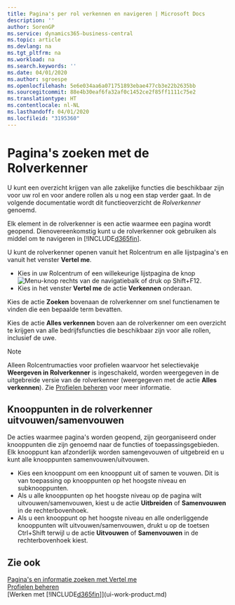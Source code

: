 ```yaml
---
title: Pagina's per rol verkennen en navigeren | Microsoft Docs
description: ''
author: SorenGP
ms.service: dynamics365-business-central
ms.topic: article
ms.devlang: na
ms.tgt_pltfrm: na
ms.workload: na
ms.search.keywords: ''
ms.date: 04/01/2020
ms.author: sgroespe
ms.openlocfilehash: 5e6e034aa6a071751893ebae477cb3e22b2635bb
ms.sourcegitcommit: 88e4b30eaf6fa32af0c1452ce2f85ff1111c75e2
ms.translationtype: HT
ms.contentlocale: nl-NL
ms.lasthandoff: 04/01/2020
ms.locfileid: "3195360"
---
```

# <a name="finding-pages-with-the-role-explorer"></a>Pagina's zoeken met de Rolverkenner
U kunt een overzicht krijgen van alle zakelijke functies die beschikbaar zijn voor uw rol en voor andere rollen als u nog een stap verder gaat. In de volgende documentatie wordt dit functieoverzicht de *Rolverkenner* genoemd.

Elk element in de rolverkenner is een actie waarmee een pagina wordt geopend. Dienovereenkomstig kunt u de rolverkenner ook gebruiken als middel om te navigeren in [!INCLUDE[d365fin](includes/d365fin_md.md)].

U kunt de rolverkenner openen vanuit het Rolcentrum en alle lijstpagina's en vanuit het venster **Vertel me**.

- Kies in uw Rolcentrum of een willekeurige lijstpagina de knop ![Menu-knop](media/ui_menu_button.png "Menu-knop") rechts van de navigatiebalk of druk op Shift+F12.
- Kies in het venster **Vertel me** de actie **Verkennen** onderaan.

Kies de actie **Zoeken** bovenaan de rolverkenner om snel functienamen te vinden die een bepaalde term bevatten.

Kies de actie **Alles verkennen** boven aan de rolverkenner om een overzicht te krijgen van alle bedrijfsfuncties die beschikbaar zijn voor alle rollen, inclusief de uwe.

> [!NOTE]
> Alleen Rolcentrumacties voor profielen waarvoor het selectievakje **Weergeven in Rolverkenner** is ingeschakeld, worden weergegeven in de uitgebreide versie van de rolverkenner (weergegeven met de actie **Alles verkennen**). Zie [Profielen beheren](admin-users-profiles-roles.md) voor meer informatie.

## <a name="to-expandcollapse-nodes-on-the-role-explorer"></a>Knooppunten in de rolverkenner uitvouwen/samenvouwen
De acties waarmee pagina's worden geopend, zijn georganiseerd onder knooppunten die zijn genoemd naar de functies of toepassingsgebieden. Elk knooppunt kan afzonderlijk worden samengevouwen of uitgebreid en u kunt alle knooppunten samenvouwen/uitvouwen.

- Kies een knooppunt om een knooppunt uit of samen te vouwen. Dit is van toepassing op knooppunten op het hoogste niveau en subknooppunten.
- Als u alle knooppunten op het hoogste niveau op de pagina wilt uitvouwen/samenvouwen, kiest u de actie **Uitbreiden** of **Samenvouwen** in de rechterbovenhoek.
- Als u een knooppunt op het hoogste niveau en alle onderliggende knooppunten wilt uitvouwen/samenvouwen, drukt u op de toetsen Ctrl+Shift terwijl u de actie **Uitvouwen** of **Samenvouwen** in de rechterbovenhoek kiest.

## <a name="see-also"></a>Zie ook
[Pagina's en informatie zoeken met Vertel me](ui-search.md)  
[Profielen beheren](admin-users-profiles-roles.md)  
[Werken met [!INCLUDE[d365fin](includes/d365fin_md.md)]](ui-work-product.md)

